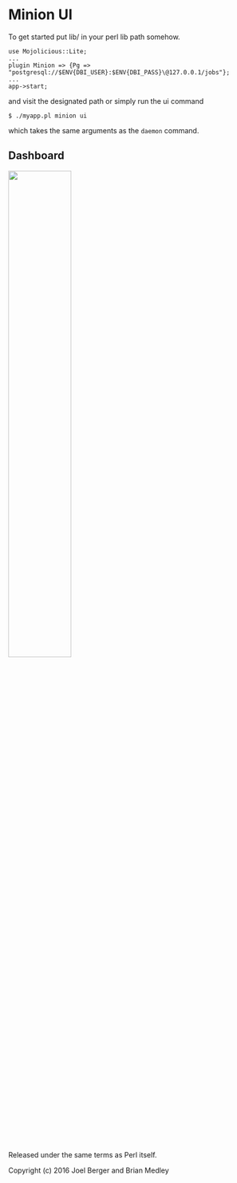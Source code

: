 # Minion UI

To get started put lib/ in your perl lib path somehow.

```
use Mojolicious::Lite;
...
plugin Minion => {Pg => "postgresql://$ENV{DBI_USER}:$ENV{DBI_PASS}\@127.0.0.1/jobs"};
...
app->start;
```
  
and visit the designated path or simply run the ui command

```
$ ./myapp.pl minion ui
```

which takes the same arguments as the `daemon` command.

## Dashboard

<img align="middle" src="http://bmedley.org/minion_ui-002.png" width="50%" height="50%">


Released under the same terms as Perl itself.

Copyright (c) 2016 Joel Berger and Brian Medley
